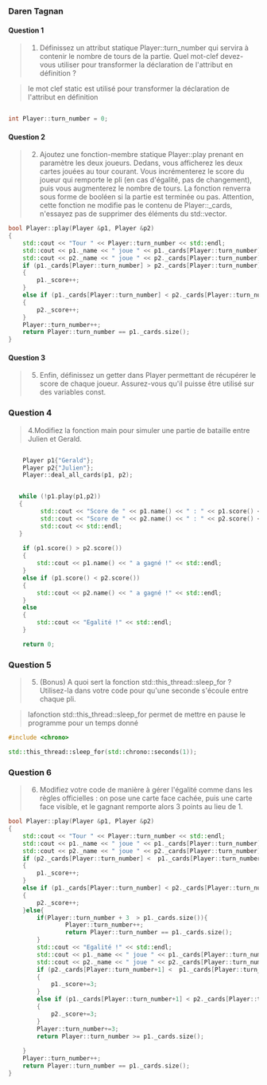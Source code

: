 ### Daren Tagnan 

#### Question 1
> 1. Définissez un attribut statique Player::turn_number qui servira à contenir le nombre de tours de la partie.
Quel mot-clef devez-vous utiliser pour transformer la déclaration de l'attribut en définition ?
 
> le mot clef static est utilisé pour transformer la déclaration de l'attribut en définition

```cpp

int Player::turn_number = 0;
```

#### Question 2

> 2. Ajoutez une fonction-membre statique Player::play prenant en paramètre les deux joueurs.
Dedans, vous afficherez les deux cartes jouées au tour courant. Vous incrémenterez le score du joueur qui remporte le pli (en cas d'égalité, pas de changement), puis vous augmenterez le nombre de tours.
La fonction renverra sous forme de booléen si la partie est terminée ou pas. Attention, cette fonction ne modifie pas le contenu de Player::_cards, n'essayez pas de supprimer des éléments du std::vector.

```cpp
bool Player::play(Player &p1, Player &p2)
{
    std::cout << "Tour " << Player::turn_number << std::endl;
    std::cout << p1._name << " joue " << p1._cards[Player::turn_number] << std::endl;
    std::cout << p2._name << " joue " << p2._cards[Player::turn_number] << std::endl;
    if (p1._cards[Player::turn_number] > p2._cards[Player::turn_number])
    {
        p1._score++;
    }
    else if (p1._cards[Player::turn_number] < p2._cards[Player::turn_number])
    {
        p2._score++;
    }
    Player::turn_number++;
    return Player::turn_number == p1._cards.size();
}
```
#### Question 3

>5. Enfin, définissez un getter dans Player permettant de récupérer le score de chaque joueur.
Assurez-vous qu'il puisse être utilisé sur des variables const.



### Question 4

> 4.Modifiez la fonction main pour simuler une partie de bataille entre Julien et Gerald.

```cpp

    Player p1{"Gerald"};
    Player p2{"Julien"};
    Player::deal_all_cards(p1, p2);


   while (!p1.play(p1,p2))
   {
         std::cout << "Score de " << p1.name() << " : " << p1.score() << std::endl;
         std::cout << "Score de " << p2.name() << " : " << p2.score() << std::endl;
         std::cout << std::endl;
   }
   
    if (p1.score() > p2.score())
    {
        std::cout << p1.name() << " a gagné !" << std::endl;
    }
    else if (p1.score() < p2.score())
    {
        std::cout << p2.name() << " a gagné !" << std::endl;
    }
    else
    {
        std::cout << "Egalité !" << std::endl;
    }

    return 0;


```

### Question 5

> 5. (Bonus) A quoi sert la fonction std::this_thread::sleep_for ? Utilisez-la dans votre code pour qu'une seconde s'écoule entre chaque pli.


> lafonction std::this_thread::sleep_for permet de mettre en pause le programme pour un temps donné
```cpp
#include <chrono>

std::this_thread::sleep_for(std::chrono::seconds(1));

```


### Question 6

> 6. Modifiez votre code de manière à gérer l'égalité comme dans les règles officielles : on pose une carte face cachée, puis une carte face visible, et le gagnant remporte alors 3 points au lieu de 1.

```cpp
bool Player::play(Player &p1, Player &p2)
{
    std::cout << "Tour " << Player::turn_number << std::endl;
    std::cout << p1._name << " joue " << p1._cards[Player::turn_number] << std::endl;
    std::cout << p2._name << " joue " << p2._cards[Player::turn_number] << std::endl;
    if (p2._cards[Player::turn_number] <  p1._cards[Player::turn_number])
    {
        p1._score++;
    }
    else if (p1._cards[Player::turn_number] < p2._cards[Player::turn_number])
    {
        p2._score++;
    }else{
        if(Player::turn_number + 3  > p1._cards.size()){
                Player::turn_number++;
                return Player::turn_number == p1._cards.size();
        }
        std::cout << "Egalité !" << std::endl;
        std::cout << p1._name << " joue " << p1._cards[Player::turn_number+1] << std::endl;
        std::cout << p2._name << " joue " << p2._cards[Player::turn_number+1] << std::endl;
        if (p2._cards[Player::turn_number+1] <  p1._cards[Player::turn_number+1])
        {
            p1._score+=3;
        }
        else if (p1._cards[Player::turn_number+1] < p2._cards[Player::turn_number+1])
        {
            p2._score+=3;
        }
        Player::turn_number+=3;
        return Player::turn_number >= p1._cards.size();
        
    }
    Player::turn_number++;
    return Player::turn_number == p1._cards.size();
}


```